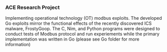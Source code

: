 ### ACE Research Project

Implementing operational technology (OT) modbus exploits. The developed Go exploits mirror the functional effects of the recently discovered ICS malware, FrostyGoop. The C, Nim, and Python programs were designed to conduct tests of Modbus protocol and run experiements while the primary implementation was written in Go (please see Go folder for more information)
